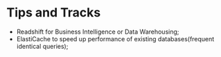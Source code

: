 # Tips and Tracks  

* Readshift for Business Intelligence or Data Warehousing;  
* ElastiCache to speed up performance of existing databases(frequent identical queries);  

